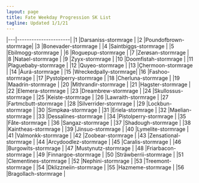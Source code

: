 ```yaml
---
layout: page
title: Fate Weekday Progression SK List
tagline: Updated 1/1/21
---
```

|---|----------------------|
|1  |Darsaniss-stormrage   |
|2  |Poundofbrown-stormrage|
|3  |Bonevader-stormrage   |
|4  |Saintbiggs-stormrage  |
|5  |Ebilmogg-stormrage    |
|6  |Roguepup-stormrage    |
|7  |Zerøsan-stormrage     |
|8  |Natael-stormrage      |
|9  |Zyyx-stormrage        |
|10 |Doomfistah-stormrage  |
|11 |Plaguebaby-stormrage  |
|12 |Quyeo-stormrage       |
|13 |Çhermoon-stormrage    |
|14 |Àurá-stormrage        |
|15 |Wreckedpally-stormrage|
|16 |Fashoo-stormrage      |
|17 |Pystolperry-stormrage |
|18 |Cherluna-stormrage    |
|19 |Maadrin-stormrage     |
|20 |Mìthrandìr-stormrage  |
|21 |Hagster-stormrage     |
|22 |Elemera-stormrage     |
|23 |Dreambrew-stormrage   |
|24 |Skullossus-stormrage  |
|25 |Keiste-stormrage      |
|26 |Lawraith-stormrage    |
|27 |Fartmcbutt-stormrage  |
|28 |Silverrider-stormrage |
|29 |Lockbun-stormrage     |
|30 |Simpkøa-stormrage     |
|31 |Eriela-stormrage      |
|32 |Maelian-stormrage     |
|33 |Dessalines-stormrage  |
|34 |Pistolperry-stormrage |
|35 |Fåte-stormrage        |
|36 |Sangaz-stormrage      |
|37 |Shadough-stormrage    |
|38 |Kaintheas-stormrage   |
|39 |Jinsuo-stormrage      |
|40 |Lymelite-stormrage    |
|41 |Valmonkk-stormrage    |
|42 |Zoobear-stormrage     |
|43 |Zensational-stormrage |
|44 |Arcydoodlez-stormrage |
|45 |Caralis-stormrage     |
|46 |Burgowits-stormrage   |
|47 |Mustynutz-stormrage   |
|48 |Friarbacon-stormrage  |
|49 |Finnargoe-stormrage   |
|50 |Sträwberrii-stormrage |
|51 |Clementines-stormrage |
|52 |Nephini-stormrage     |
|53 |Treemont-stormrage    |
|54 |Dklizzneiin-stormrage |
|55 |Hazmeme-stormrage     |
|56 |Bragollach-stormrage  |
